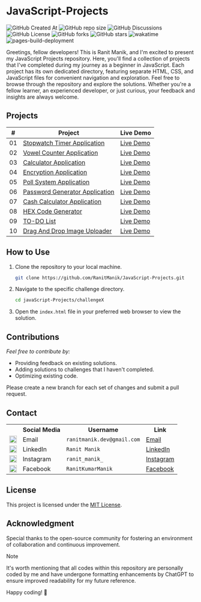 # JavaScript-Projects

<div>
    
  ![GitHub Created At](https://img.shields.io/github/created-at/RanitManik/JavaScript-Projects)
  ![GitHub repo size](https://img.shields.io/github/repo-size/RanitManik/JavaScript-Projects)
  ![GitHub Discussions](https://img.shields.io/github/discussions/RanitManik/JavaScript-Projects)
  ![GitHub License](https://img.shields.io/github/license/RanitManik/JavaScript-Projects)
  ![GitHub forks](https://img.shields.io/github/forks/RanitManik/JavaScript-Projects?style=default)
  ![GitHub stars](https://img.shields.io/github/stars/RanitManik/JavaScript-Projects?style=default)
  ![wakatime](https://wakatime.com/badge/github/RanitManik/JavaScript-Projects.svg)
  ![pages-build-deployment](https://github.com/RanitManik/JavaScript-Projects/actions/workflows/pages/pages-build-deployment/badge.svg)
</div>

Greetings, fellow developers! This is Ranit Manik, and I'm excited to present my JavaScript Projects repository. Here,
you'll find a collection of projects that I've completed during my journey as a beginner in JavaScript. Each project has
its own dedicated directory, featuring separate HTML, CSS, and JavaScript files for convenient navigation and
exploration.
Feel free to browse through the repository and explore the solutions. Whether you're a fellow learner, an experienced
developer, or just curious, your feedback and insights are always welcome.

## Projects

| #  | Project                                                                                                                                | Live Demo                                                                                                           |
|:--:|----------------------------------------------------------------------------------------------------------------------------------------|---------------------------------------------------------------------------------------------------------------------|
| 01 | [Stopwatch Timer Application](https://github.com/RanitManik/JavaScript-Projects/tree/main/01.%20Stopwatch%20Timer%20Application)       | [Live Demo](https://ranitmanik.github.io/JavaScript-Projects/01.%20Stopwatch%20Timer%20Application/index.html)      |
| 02 | [Vowel Counter Application](https://github.com/RanitManik/JavaScript-Projects/tree/main/02.%20Vowel%20Counter%20Application)           | [Live Demo](https://ranitmanik.github.io/JavaScript-Projects/02.%20Vowel%20Counter%20Application/index.html)        |
| 03 | [Calculator Application](https://github.com/RanitManik/JavaScript-Projects/tree/main/03.%20Calculator%20Application)                   | [Live Demo](https://ranitmanik.github.io/JavaScript-Projects/03.%20Calculator%20Application/index.html)             |
| 04 | [Encryption Application](https://github.com/RanitManik/JavaScript-Projects/tree/main/04.%20Encryption%20Application)                   | [Live Demo](https://ranitmanik.github.io/JavaScript-Projects/04.%20Encryption%20Application/index.html)             |
| 05 | [Poll System Application](https://github.com/RanitManik/JavaScript-Projects/tree/main/05.%20Poll%20System%20Application)               | [Live Demo](https://ranitmanik.github.io/JavaScript-Projects/05.%20Poll%20System%20Application/index.html)          |
| 06 | [Password Generator Application](https://github.com/RanitManik/JavaScript-Projects/tree/main/06.%20Password%20Generator%20Application) | [Live Demo](https://ranitmanik.github.io/JavaScript-Projects/06.%20Password%20Generator%20Application/index.html)   |
| 07 | [Cash Calculator Application](https://github.com/RanitManik/JavaScript-Projects/tree/main/07.%20Cash%20Calculator%20Application)       | [Live Demo](https://ranitmanik.github.io/JavaScript-Projects/07.%20Cash%20Calculator%20Application/index.html)      |
| 08 | [HEX Code Generator](https://github.com/RanitManik/JavaScript-projects/tree/main/08.%20HEX%20Code%20Generator)                         | [Live Demo](https://ranitmanik.github.io/JavaScript-Projects/08.%20HEX%20Code%20Generator/index.html)               |
| 09 | [TO-DO List](https://github.com/RanitManik/JavaScript-projects/tree/main/09.%20TO-DO%20List)                                           | [Live Demo](https://ranitmanik.github.io/JavaScript-Projects/09.%20TO-DO%20List/index.html)                         |
| 10 | [Drag And Drop Image Uploader](https://github.com/RanitManik/JavaScript-projects/tree/main/10.%20Drag%20And%20Drop%20Image%20Uploader) | [Live Demo](https://ranitmanik.github.io/JavaScript-Projects/10.%20Drag%20And%20Drop%20Image%20Uploader/index.html) |

## How to Use

1. Clone the repository to your local machine.
   ```bash
   git clone https://github.com/RanitManik/JavaScript-Projects.git
   ```

2. Navigate to the specific challenge directory.
   ```bash
   cd javaScript-Projects/challengeX
   ```
3. Open the `index.html` file in your preferred web browser to view the solution.

## Contributions

_Feel free to contribute by:_

- Providing feedback on existing solutions.
- Adding solutions to challenges that I haven't completed.
- Optimizing existing code.

Please create a new branch for each set of changes and submit a pull request.

## Contact

<table>
  <tr>
    <th></th>
    <th>Social Media</th>
    <th>Username</th>
    <th>Link</th>
  </tr>
  <tr>
    <td><img src="https://cdn4.iconfinder.com/data/icons/social-media-logos-6/512/112-gmail_email_mail-512.png" width="20" /></td>
    <td>Email</td>
    <td><code>ranitmanik.dev@gmail.com</code></td>
    <td><a href="mailto:ranitmanik.dev@gmail.com" target="_blank">Email</a></td>
  </tr>
  <tr>
    <td><img src="https://upload.wikimedia.org/wikipedia/commons/thumb/c/ca/LinkedIn_logo_initials.png/480px-LinkedIn_logo_initials.png" width="20" /></td>
    <td>LinkedIn</td>
    <td><code>Ranit Manik</code></td>
    <td><a href="https://www.linkedin.com/in/ranit-manik/" target="_blank">LinkedIn</a></td>
  </tr>
  <tr>
    <td><img src="https://upload.wikimedia.org/wikipedia/commons/thumb/a/a5/Instagram_icon.png/600px-Instagram_icon.png" width="20" /></td>
    <td>Instagram</td>
    <td><code>ranit_manik_</code></td>
    <td><a href="https://www.instagram.com/ranit_manik_/" target="_blank">Instagram</a></td>
  </tr>
  <tr>
    <td><img src="https://upload.wikimedia.org/wikipedia/commons/6/6c/Facebook_Logo_2023.png" width="20" /></td>
    <td>Facebook</td>
    <td><code>RanitKumarManik</code></td>
    <td><a href="https://www.facebook.com/RanitKumarManik/" target="_blank">Facebook</a></td>
</tr>
</table>

## License

This project is licensed under the [MIT License](LICENSE).

## Acknowledgment

Special thanks to the open-source community for fostering an environment of
collaboration and continuous improvement.

> [!NOTE]
>
> It's worth mentioning that all codes within this repository are personally coded by me and have undergone formatting
> enhancements by ChatGPT to ensure improved readability for my future reference.

Happy coding! 🚀
